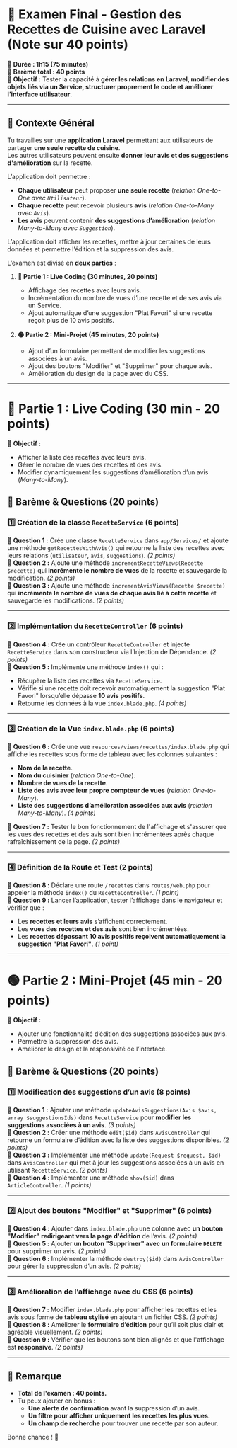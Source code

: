 # **📌 Examen Final - Gestion des Recettes de Cuisine avec Laravel (Note sur 40 points)**
📌 **Durée : 1h15 (75 minutes)**  
📌 **Barème total : 40 points**  
📌 **Objectif :** Tester la capacité à **gérer les relations en Laravel, modifier des objets liés via un Service, structurer proprement le code et améliorer l’interface utilisateur**.  

---

## **🔹 Contexte Général**  
Tu travailles sur une **application Laravel** permettant aux utilisateurs de partager **une seule recette de cuisine**.  
Les autres utilisateurs peuvent ensuite **donner leur avis et des suggestions d'amélioration** sur la recette.  

L’application doit permettre :  
- **Chaque utilisateur** peut proposer **une seule recette** (*relation One-to-One avec `Utilisateur`*).  
- **Chaque recette** peut recevoir plusieurs **avis** (*relation One-to-Many avec `Avis`*).  
- **Les avis** peuvent contenir **des suggestions d’amélioration** (*relation Many-to-Many avec `Suggestion`*).  

L’application doit afficher les recettes, mettre à jour certaines de leurs données et permettre l’édition et la suppression des avis.

L’examen est divisé en **deux parties** :

1. **🔴 Partie 1 : Live Coding (30 minutes, 20 points)**  
   - Affichage des recettes avec leurs avis.  
   - Incrémentation du nombre de vues d’une recette et de ses avis via un Service.  
   - Ajout automatique d’une suggestion "Plat Favori" si une recette reçoit plus de 10 avis positifs.  

2. **🟢 Partie 2 : Mini-Projet (45 minutes, 20 points)**  
   - Ajout d’un formulaire permettant de modifier les suggestions associées à un avis.  
   - Ajout des boutons "Modifier" et "Supprimer" pour chaque avis.  
   - Amélioration du design de la page avec du CSS.  

---

# **🔴 Partie 1 : Live Coding (30 min - 20 points)**  
📌 **Objectif :**  
- Afficher la liste des recettes avec leurs avis.  
- Gérer le nombre de vues des recettes et des avis.  
- Modifier dynamiquement les suggestions d’amélioration d’un avis (*Many-to-Many*).  

## **🔹 Barème & Questions (20 points)**
### **1️⃣ Création de la classe `RecetteService` (6 points)**
📌 **Question 1 :** Crée une classe `RecetteService` dans `app/Services/` et ajoute une méthode `getRecettesWithAvis()` qui retourne la liste des recettes avec leurs relations (`utilisateur`, `avis`, `suggestions`). *(2 points)*  
📌 **Question 2 :** Ajoute une méthode `incrementRecetteViews(Recette $recette)` qui **incrémente le nombre de vues** de la recette et sauvegarde la modification. *(2 points)*  
📌 **Question 3 :** Ajoute une méthode `incrementAvisViews(Recette $recette)` qui **incrémente le nombre de vues de chaque avis lié à cette recette** et sauvegarde les modifications. *(2 points)*  

---

### **2️⃣ Implémentation du `RecetteController` (6 points)**
📌 **Question 4 :** Crée un contrôleur `RecetteController` et injecte `RecetteService` dans son constructeur via l’Injection de Dépendance. *(2 points)*  
📌 **Question 5 :** Implémente une méthode `index()` qui :
- Récupère la liste des recettes via `RecetteService`.
- Vérifie si une recette doit recevoir automatiquement la suggestion "Plat Favori" lorsqu’elle dépasse **10 avis positifs**.
- Retourne les données à la vue `index.blade.php`. *(4 points)*  

---

### **3️⃣ Création de la Vue `index.blade.php` (6 points)**
📌 **Question 6 :** Crée une vue `resources/views/recettes/index.blade.php` qui affiche les recettes sous forme de tableau avec les colonnes suivantes :  
- **Nom de la recette**.  
- **Nom du cuisinier** (*relation One-to-One*).  
- **Nombre de vues de la recette**.  
- **Liste des avis avec leur propre compteur de vues** (*relation One-to-Many*).  
- **Liste des suggestions d’amélioration associées aux avis** (*relation Many-to-Many*). *(4 points)*  

📌 **Question 7 :** Tester le bon fonctionnement de l'affichage et s'assurer que les vues des recettes et des avis sont bien incrémentées après chaque rafraîchissement de la page. *(2 points)*  

---

### **4️⃣ Définition de la Route et Test (2 points)**
📌 **Question 8 :** Déclare une route `/recettes` dans `routes/web.php` pour appeler la méthode `index()` du `RecetteController`. *(1 point)*  
📌 **Question 9 :** Lancer l’application, tester l’affichage dans le navigateur et vérifier que :
- Les **recettes et leurs avis** s’affichent correctement.
- Les **vues des recettes et des avis** sont bien incrémentées.
- Les **recettes dépassant 10 avis positifs reçoivent automatiquement la suggestion "Plat Favori"**. *(1 point)*  

---

# **🟢 Partie 2 : Mini-Projet (45 min - 20 points)**  
📌 **Objectif :**  
- Ajouter une fonctionnalité d’édition des suggestions associées aux avis.  
- Permettre la suppression des avis.  
- Améliorer le design et la responsivité de l’interface.  

## **🔹 Barème & Questions (20 points)**
### **1️⃣ Modification des suggestions d’un avis (8 points)**
📌 **Question 1 :** Ajouter une méthode `updateAvisSuggestions(Avis $avis, array $suggestionsIds)` dans `RecetteService` pour **modifier les suggestions associées à un avis**. *(3 points)*  
📌 **Question 2 :** Créer une méthode `edit($id)` dans `AvisController` qui retourne un formulaire d’édition avec la liste des suggestions disponibles. *(2 points)*  
📌 **Question 3 :** Implémenter une méthode `update(Request $request, $id)` dans `AvisController` qui met à jour les suggestions associées à un avis en utilisant `RecetteService`. *(2 points)*  
📌 **Question 4 :** Implémenter une méthode `show($id)` dans `ArticleController`. *(1 points)* 

---

### **2️⃣ Ajout des boutons "Modifier" et "Supprimer" (6 points)**
📌 **Question 4 :** Ajouter dans `index.blade.php` une colonne avec **un bouton "Modifier" redirigeant vers la page d'édition** de l’avis. *(2 points)*  
📌 **Question 5 :** Ajouter **un bouton "Supprimer" avec un formulaire `DELETE`** pour supprimer un avis. *(2 points)*  
📌 **Question 6 :** Implémenter la méthode `destroy($id)` dans `AvisController` pour gérer la suppression d’un avis. *(2 points)*  

---

### **3️⃣ Amélioration de l’affichage avec du CSS (6 points)**
📌 **Question 7 :** Modifier `index.blade.php` pour afficher les recettes et les avis sous forme de **tableau stylisé** en ajoutant un fichier CSS. *(2 points)*  
📌 **Question 8 :** Améliorer le **formulaire d’édition** pour qu’il soit plus clair et agréable visuellement. *(2 points)*  
📌 **Question 9 :** Vérifier que les boutons sont bien alignés et que l'affichage est **responsive**. *(2 points)*  

---

## **📢 Remarque**
- **Total de l'examen : 40 points.**  
- Tu peux ajouter en bonus :
  - **Une alerte de confirmation** avant la suppression d’un avis.  
  - **Un filtre pour afficher uniquement les recettes les plus vues.**  
  - **Un champ de recherche** pour trouver une recette par son auteur.  

Bonne chance ! 🚀